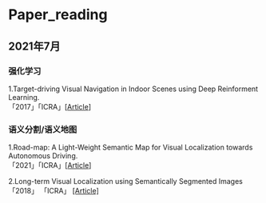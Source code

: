 # Paper_reading
## 2021年7月
### 强化学习
1.Target-driving Visual Navigation in Indoor Scenes using Deep Reinforment Learning.  
「2017」「ICRA」[[Article](https://arxiv.org/abs/1609.05143)]  
### 语义分割/语义地图
1.Road-map: A Light-Weight Semantic Map for Visual Localization towards Autonomous Driving.   
「2021」「ICRA」[[Article](https://arxiv.org/abs/2106.02527)]

2.Long-term Visual Localization using Semantically Segmented Images  
「2018」 「ICRA」 [[Article]](https://www.researchgate.net/publication/322537521_Long-term_Visual_Localization_using_Semantically_Segmented_Images)